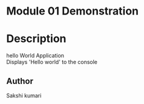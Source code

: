# Module 01 Demonstration

# Description
hello World Application  
Displays 'Hello world' to the console
## Author
Sakshi kumari